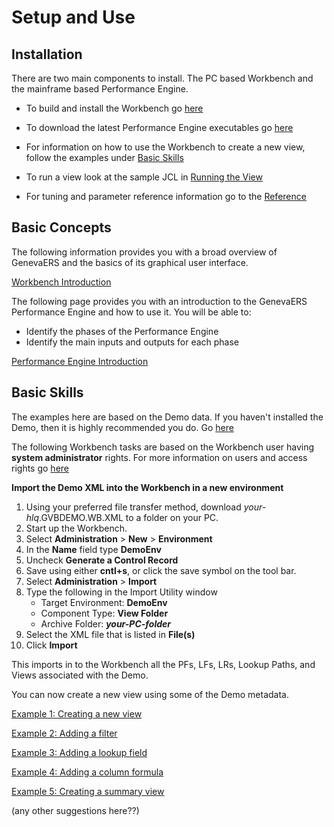 # Setup and Use

## Installation 
There are two main components to install. The PC based Workbench and the mainframe based Performance Engine.

- To build and install the Workbench go [here](https://github.com/genevaers/Workbench)

- To download the latest Performance Engine executables go [here](https://github.com/genevaers/Performance-Engine/releases)

- For information on how to use the Workbench to create a new view, follow the examples under [Basic Skills](#basic-skills) 
  
- To run a view look at the sample JCL in [Running the View](RunView/RunView.md)
  
- For tuning and parameter reference information go to the [Reference](../Reference/index.md)

## Basic Concepts

The following information provides you with a broad overview of GenevaERS and the basics of its graphical user interface. 

[Workbench Introduction](Concepts/Intro0_Introduction_to_Using_GenevaERS.md)

The following page provides you with an introduction to the GenevaERS Performance Engine and how to use it.  You will be able to:
- Identify the phases of the Performance Engine 
- Identify the main inputs and outputs for each phase

[Performance Engine Introduction](Concepts/Intro1_Introduction_to_the_Performance_Engine.md)

## Basic Skills

The examples here are based on the Demo data. If you haven't installed the Demo, then it is highly recommended you do. Go [here](https://genevaers.github.io/Demo/)

The following Workbench tasks are based on the Workbench user having **system administrator** rights. For more information on users and access rights go [here](../AdvancedFeatures/Access.md)

**Import the Demo XML into the Workbench in a new environment**

1. Using your preferred file transfer method, download *your-hlq*.GVBDEMO.WB.XML to a folder on your PC.
2. Start up the Workbench.
3. Select **Administration** > **New** > **Environment**
4. In the **Name** field type **DemoEnv**
5. Uncheck **Generate a Control Record**
6. Save using either **cntl+s**, or click the save symbol on the tool bar.
7. Select **Administration** > **Import**
8. Type the following in the Import Utility window
    - Target Environment: **DemoEnv**
    - Component Type: **View Folder**
    - Archive Folder: ***your-PC-folder***
9. Select the XML file that is listed in **File(s)**
10. Click **Import**

This imports in to the Workbench all the PFs, LFs, LRs, Lookup Paths, and Views associated with the Demo.
 
You can now create a new view using some of the Demo metadata.

[Example 1: Creating a new view](Examples/NewView.md)

[Example 2: Adding a filter](Examples/AddExtractFilter.md)

[Example 3: Adding a lookup field](Examples/AddLookup.md)

[Example 4: Adding a column formula](Examples/AddColumnFormula.md)

[Example 5: Creating a summary view](Examples/NewSummaryView.md)

(any other suggestions here??)
